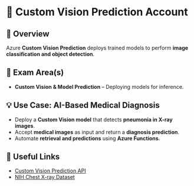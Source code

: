 
# 📌 Custom Vision Prediction Account

## 📝 Overview
Azure **Custom Vision Prediction** deploys trained models to perform **image classification and object detection**.

## 🎯 Exam Area(s)
- **Custom Vision & Model Prediction** – Deploying models for inference.

## 💡 Use Case: AI-Based Medical Diagnosis
- Deploy a **Custom Vision model** that detects **pneumonia in X-ray images**.
- Accept **medical images** as input and return a **diagnosis prediction**.
- Automate **retrieval and predictions** using **Azure Functions**.

## 🔗 Useful Links
- [Custom Vision Prediction API](https://learn.microsoft.com/en-us/azure/ai-services/custom-vision-service/predictions-from-images)
- [NIH Chest X-ray Dataset](https://nihcc.app.box.com/v/ChestXray-NIHCC)
